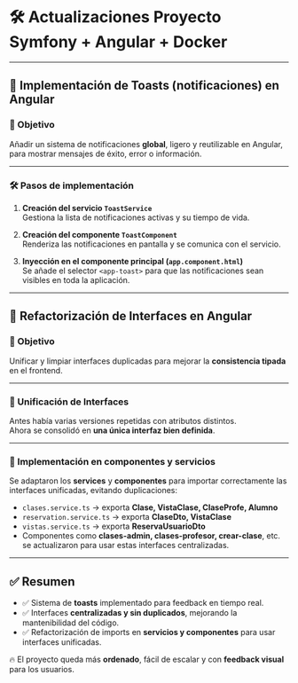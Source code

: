 # 🛠️ Actualizaciones Proyecto Symfony + Angular + Docker

---

## 🔔 Implementación de Toasts (notificaciones) en Angular

### 📌 Objetivo
Añadir un sistema de notificaciones **global**, ligero y reutilizable en Angular, para mostrar mensajes de éxito, error o información.

---

### 🛠️ Pasos de implementación

1. **Creación del servicio `ToastService`**  
   Gestiona la lista de notificaciones activas y su tiempo de vida.  

2. **Creación del componente `ToastComponent`**  
   Renderiza las notificaciones en pantalla y se comunica con el servicio.
   
3. **Inyección en el componente principal (`app.component.html`)**  
   Se añade el selector `<app-toast>` para que las notificaciones sean visibles en toda la aplicación.  

---

## 📑 Refactorización de Interfaces en Angular

### 📌 Objetivo
Unificar y limpiar interfaces duplicadas para mejorar la **consistencia tipada** en el frontend.

---

### 🔄 Unificación de Interfaces
Antes había varias versiones repetidas con atributos distintos.  
Ahora se consolidó en **una única interfaz bien definida**.

---

### 🔧 Implementación en componentes y servicios
Se adaptaron los **services** y **componentes** para importar correctamente las interfaces unificadas, evitando duplicaciones:

- `clases.service.ts` → exporta **Clase, VistaClase, ClaseProfe, Alumno**  
- `reservation.service.ts` → exporta **ClaseDto, VistaClase**  
- `vistas.service.ts` → exporta **ReservaUsuarioDto**  
- Componentes como **clases-admin, clases-profesor, crear-clase**, etc. se actualizaron para usar estas interfaces centralizadas.

---

## ✅ Resumen

- ✅ Sistema de **toasts** implementado para feedback en tiempo real.  
- ✅ Interfaces **centralizadas y sin duplicados**, mejorando la mantenibilidad del código.  
- ✅ Refactorización de imports en **servicios y componentes** para usar interfaces unificadas.  

🔥 El proyecto queda más **ordenado**, fácil de escalar y con **feedback visual** para los usuarios.  
